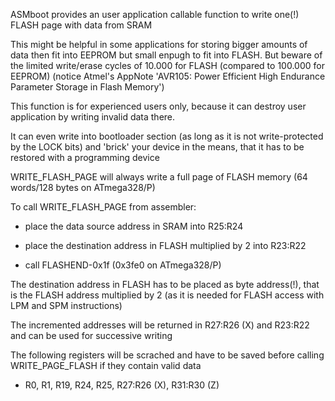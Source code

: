 ASMboot provides an user application callable function to write one(!) FLASH page with data from SRAM

This might be helpful in some applications for storing bigger amounts of data then fit into EEPROM 
but small enpugh to fit into FLASH. But beware of the limited write/erase cycles of 10.000 for FLASH (compared to 100.000 for EEPROM)
(notice Atmel's AppNote 'AVR105: Power Efficient High Endurance Parameter Storage in Flash Memory')

This function is for experienced users only, because it can destroy user application by writing invalid data there.

It can even write into bootloader section (as long as it is not write-protected by the LOCK bits) and 'brick' your device in the means, that it has to be restored with a programming device

WRITE_FLASH_PAGE will always write a full page of FLASH memory (64 words/128 bytes on ATmega328/P)

To call WRITE_FLASH_PAGE from assembler:

- place the data source address in SRAM into R25:R24

- place the destination address in FLASH multiplied by 2 into R23:R22

- call FLASHEND-0x1f (0x3fe0 on ATmega328/P)

The destination address in FLASH has to be placed as byte address(!), that is the FLASH address multiplied by 2 (as it is needed for FLASH access with LPM and SPM instructions)

The incremented addresses will be returned in R27:R26 (X) and R23:R22 and can be used for successive writing

The following registers will be scrached and have to be saved before calling WRITE_PAGE_FLASH if they contain valid data

- R0, R1, R19, R24, R25, R27:R26 (X), R31:R30 (Z)

